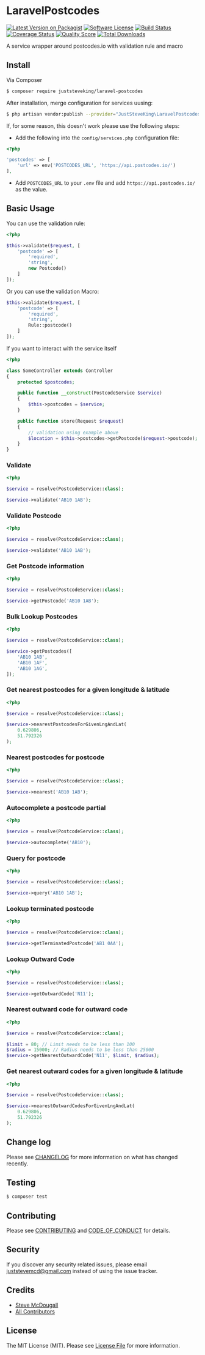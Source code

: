 # LaravelPostcodes

[![Latest Version on Packagist][ico-version]][link-packagist]
[![Software License][ico-license]](LICENSE.md)
[![Build Status][ico-travis]][link-travis]
[![Coverage Status][ico-scrutinizer]][link-scrutinizer]
[![Quality Score][ico-code-quality]][link-code-quality]
[![Total Downloads][ico-downloads]][link-downloads]

A service wrapper around postcodes.io with validation rule and macro

## Install

Via Composer

```bash
$ composer require juststeveking/laravel-postcodes
```

After installation, merge configuration for services uusing:

```bash
$ php artisan vendor:publish --provider="JustSteveKing\LaravelPostcodes\PostcodesServiceProvider"
```

If, for some reason, this doesn't work please use the following steps:

- Add the following into the `config/services.php` configuration file:

```php
<?php

'postcodes' => [
    'url' => env('POSTCODES_URL', 'https://api.postcodes.io/')
],
```

- Add `POSTCODES_URL` to your `.env` file and add `https://api.postcodes.io/` as the value.


## Basic Usage

You can use the validation rule:

``` php
<?php

$this->validate($request, [
    'postcode' => [
        'required',
        'string',
        new Postcode()
    ]
]);
```

Or you can use the validation Macro:

```php
$this->validate($request, [
    'postcode' => [
        'required',
        'string',
        Rule::postcode()
    ]
]);
```

If you want to interact with the service itself

```php
<?php 

class SomeController extends Controller
{
    protected $postcodes;

    public function __construct(PostcodeService $service)
    {
        $this->postcodes = $service;
    }

    public function store(Request $request)
    {
        // validation using example above
        $location = $this->postcodes->getPostcode($request->postcode);
    }
}
```

### Validate

```php
<?php

$service = resolve(PostcodeService::class);

$service->validate('AB10 1AB');
```

### Validate Postcode

```php
<?php

$service = resolve(PostcodeService::class);

$service->validate('AB10 1AB');
```

### Get Postcode information

```php
<?php

$service = resolve(PostcodeService::class);

$service->getPostcode('AB10 1AB');
```


### Bulk Lookup Postcodes

```php
<?php

$service = resolve(PostcodeService::class);

$service->getPostcodes([
    'AB10 1AB',
    'AB10 1AF',
    'AB10 1AG',
]);
```

### Get nearest postcodes for a given longitude & latitude

```php
<?php

$service = resolve(PostcodeService::class);

$service->nearestPostcodesForGivenLngAndLat(
    0.629806,
    51.792326
);
```

### Nearest postcodes for postcode

```php
<?php

$service = resolve(PostcodeService::class);

$service->nearest('AB10 1AB');
```

### Autocomplete a postcode partial

```php
<?php

$service = resolve(PostcodeService::class);

$service->autocomplete('AB10');
```

### Query for postcode

```php
<?php

$service = resolve(PostcodeService::class);

$service->query('AB10 1AB');
```

### Lookup terminated postcode

```php
<?php

$service = resolve(PostcodeService::class);

$service->getTerminatedPostcode('AB1 0AA');
```

### Lookup Outward Code

```php
<?php

$service = resolve(PostcodeService::class);

$service->getOutwardCode('N11');
```

### Nearest outward code for outward code

```php
<?php

$service = resolve(PostcodeService::class);

$limit = 80; // Limit needs to be less than 100
$radius = 15000; // Radius needs to be less than 25000
$service->getNearestOutwardCode('N11', $limit, $radius);
```

### Get nearest outward codes for a given longitude & latitude

```php
<?php

$service = resolve(PostcodeService::class);

$service->nearestOutwardCodesForGivenLngAndLat(
    0.629806,
    51.792326
);
```

## Change log

Please see [CHANGELOG](CHANGELOG.md) for more information on what has changed recently.

## Testing

``` bash
$ composer test
```

## Contributing

Please see [CONTRIBUTING](CONTRIBUTING.md) and [CODE_OF_CONDUCT](CODE_OF_CONDUCT.md) for details.

## Security

If you discover any security related issues, please email juststevemcd@gmail.com instead of using the issue tracker.

## Credits

- [Steve McDougall][link-author]
- [All Contributors][link-contributors]

## License

The MIT License (MIT). Please see [License File](LICENSE.md) for more information.

[ico-version]: https://img.shields.io/packagist/v/juststeveking/laravel-postcodes.svg?style=flat-square
[ico-license]: https://img.shields.io/badge/license-MIT-brightgreen.svg?style=flat-square
[ico-travis]: https://img.shields.io/travis/JustSteveKing/LaravelPostcodes/master.svg?style=flat-square
[ico-scrutinizer]: https://img.shields.io/scrutinizer/coverage/g/JustSteveKing/LaravelPostcodes.svg?style=flat-square
[ico-code-quality]: https://img.shields.io/scrutinizer/g/JustSteveKing/LaravelPostcodes.svg?style=flat-square
[ico-downloads]: https://img.shields.io/packagist/dt/juststeveking/laravel-postcodes.svg?style=flat-square

[link-packagist]: https://packagist.org/packages/juststeveking/laravel-postcodes
[link-travis]: https://travis-ci.org/JustSteveKing/LaravelPostcodes
[link-scrutinizer]: https://scrutinizer-ci.com/g/JustSteveKing/LaravelPostcodes/code-structure
[link-code-quality]: https://scrutinizer-ci.com/g/JustSteveKing/LaravelPostcodes
[link-downloads]: https://packagist.org/packages/juststeveking/laravel-postcodes
[link-author]: https://github.com/JustSteveKing
[link-contributors]: ../../contributors
